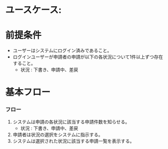 # ユースケース: 

# 前提条件

- ユーザーはシステムにログイン済みであること。
- ログインユーザーが申請者の申請が以下の各状況について1件以上ずつ存在すること。
    - 状況 : 下書き、申請中、差戻

# 基本フロー

### フロー

1. システムは申請の各状況に該当する申請件数を知らせる。
    - 状況 : 下書き、申請中、差戻
1. 申請者は状況の選択をシステムに指示する。
1. システムは選択された状況に該当する申請一覧を表示する。
